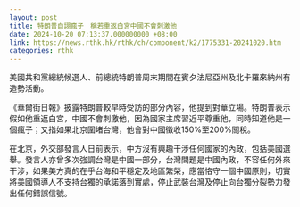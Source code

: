 ```yaml
---
layout: post
title: 特朗普自詡瘋子　稱若重返白宮中國不會刺激他
date: 2024-10-20 07:13:37.000000000 +08:00
link: https://news.rthk.hk/rthk/ch/component/k2/1775331-20241020.htm
categories: rthk
---
```


美國共和黨總統候選人、前總統特朗普周末期間在賓夕法尼亞州及北卡羅來納州有造勢活動。

《華爾街日報》披露特朗普較早時受訪的部分內容，他提到對華立場。特朗普表示假如他重返白宮，中國不會刺激他，因為國家主席習近平尊重他，同時知道他是一個瘋子；又指如果北京圍堵台灣，他會對中國徵收150%至200%關稅。

在北京，外交部發言人日前表示，中方沒有興趣干涉任何國家的內政，包括美國選舉。發言人亦曾多次強調台灣是中國一部分，台灣問題是中國內政，不容任何外來干涉，如果美方真的在乎台海和平穩定及地區繁榮，應當恪守一個中國原則，切實將美國領導人不支持台獨的承諾落到實處，停止武裝台灣及停止向台獨分裂勢力發出任何錯誤信號。
